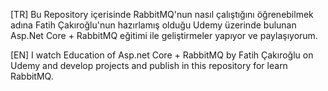 [TR] Bu Repository içerisinde RabbitMQ'nun nasıl çalıştığını öğrenebilmek adına Fatih Çakıroğlu'nun hazırlamış olduğu Udemy üzerinde bulunan Asp.Net Core + RabbitMQ eğitimi ile geliştirmeler yapıyor ve paylaşıyorum.

[EN] I watch Education of Asp.net Core + RabbitMQ by Fatih Çakıroğlu on Udemy and  develop projects and publish in this repository for learn RabbitMQ.
